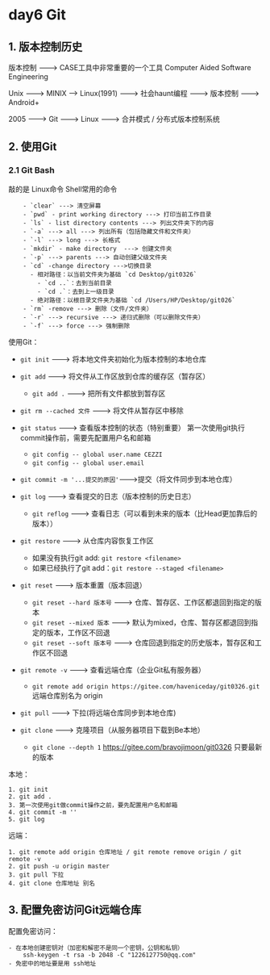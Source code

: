 # day6 Git

## 1. 版本控制历史

版本控制 ---> CASE工具中非常重要的一个工具
            Computer Aided Software Engineering

Unix ---> MINIX --> Linux(1991) ---> 社会haunt编程 ---> 版本控制
                        ---> Android+

2005 ---> Git ---> Linux
     ---> 合并模式 / 分布式版本控制系统

## 2. 使用Git

### 2.1 Git Bash

敲的是 Linux命令
Shell常用的命令

        - `clear` ---> 清空屏幕
        - `pwd` - print working directory ---> 打印当前工作目录
        - `ls` - list directory contents ---> 列出文件夹下的内容
        - `-a` ---> all ---> 列出所有（包括隐藏文件和文件夹）
        - `-l` ---> long ---> 长格式
        - `mkdir` - make directory  ---> 创建文件夹
        - `-p` ---> parents ---> 自动创建父级文件夹
        - `cd` -change directory --->切换目录
          - 相对路径：以当前文件夹为基础 `cd Desktop/git0326`
            - `cd ..`：去到当前目录
            - `cd .`：去到上一级目录 
          - 绝对路径：以根目录文件夹为基础 `cd /Users/HP/Desktop/git026`
        - `rm` -remove ---> 删除（文件/文件夹）
        - `-r` ---> recursive ---> 递归式删除（可以删除文件夹）
        - `-f` ---> force ---> 强制删除

使用Git：

- `git init`  ---> 将本地文件夹初始化为版本控制的本地仓库
- `git add` ---> 将文件从工作区放到仓库的缓存区（暂存区）
  - `git add .` ---> 把所有文件都放到暂存区
- `git rm --cached 文件` ---> 将文件从暂存区中移除
- `git status` ---> 查看版本控制的状态（特别重要）
第一次使用git执行commit操作前，需要先配置用户名和邮箱
  - `git config -- global user.name CEZZI`
  - `git config -- global user.email`  

- `git commit -m '...提交的原因'`--->提交（将文件同步到本地仓库）
- `git log` ---> 查看提交的日志（版本控制的历史日志）
  - `git reflog` ---> 查看日志（可以看到未来的版本（比Head更加靠后的版本））

- `git restore` ---> 从仓库内容恢复工作区
  - 如果没有执行git add: `git restore <filename>`
  - 如果已经执行了git add：`git restore --staged <filename>`
- `git reset` ---> 版本重置（版本回退）
  - `git reset --hard 版本号` --->  仓库、暂存区、工作区都退回到指定的版本
  - `git reset --mixed 版本` ---> 默认为mixed，仓库、暂存区都退回到指定的版本，工作区不回退
  - `git reset --soft 版本号` ---> 仓库回退到指定的历史版本，暂存区和工作区不回退
- `git remote -v` ---> 查看远端仓库（企业Git私有服务器）
  - `git remote add origin https://gitee.com/haveniceday/git0326.git`  远端仓库别名为 origin

- `git pull` ---> 下拉(将远端仓库同步到本地仓库)
- `git clone` ---> 克隆项目（从服务器项目下载到Be本地）
  - `git clone --depth 1`  <https://gitee.com/bravojimoon/git0326> 只要最新的版本

本地：

    1. git init
    2. git add .
    3. 第一次使用git做commit操作之前，要先配置用户名和邮箱
    4. git commit -m ''
    5. git log

远端：

    1. git remote add origin 仓库地址 / git remote remove origin / git remote -v
    2. git push -u origin master
    3. git pull 下拉
    4. git clone 仓库地址 别名

## 3. 配置免密访问Git远端仓库

配置免密访问：

    - 在本地创建密钥对（加密和解密不是同一个密钥，公钥和私钥）
        ssh-keygen -t rsa -b 2048 -C "1226127750@qq.com"
    - 免密中的地址要是用 ssh地址
